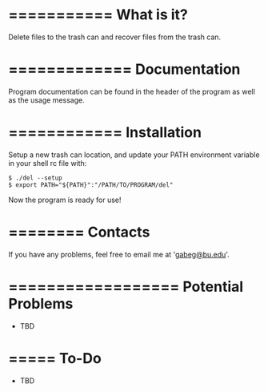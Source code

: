 ===========
What is it?
===========

Delete files to the trash can and recover files from the trash can.



=============
Documentation
=============

Program documentation can be found in the header of the program as well as the usage
message.



============
Installation
============

Setup a new trash can location, and update your PATH environment variable in your 
shell rc file with:
    
    $ ./del --setup
    $ export PATH="${PATH}":"/PATH/TO/PROGRAM/del"

Now the program is ready for use!



========
Contacts
========

If you have any problems, feel free to email me at 'gabeg@bu.edu'.



==================
Potential Problems
==================

- TBD



=====
To-Do
=====

- TBD
